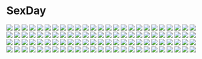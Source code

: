 # SexDay
![](https://konachan.com/jpeg/09946ec8eb5d12afacd8a50509f5b514/Konachan.com%20-%20293433%20barefoot%20blonde_hair%20breasts%20censored%20dark_skin%20game_cg%20masturbation%20orc_soft%20purple_eyes%20pussy%20pussy_juice%20sakura_rui%20spread_legs%20sumeragi_kohaku.jpg)
![](https://konachan.com/jpeg/8db1eeea1ff0decfcc00809e9625c41e/Konachan.com%20-%20210330%20brown_eyes%20catgirl%20long_hair%20lpip%20original%20skirt%20white%20white_hair.jpg)
![](https://konachan.com/image/22c35ed3de54748bba7e76317d1277d1/Konachan.com%20-%20289064%20group%20hatsune_miku%20kagamine_len%20kagamine_rin%20kaito%20magical_mirai_%28vocaloid%29%20male%20megurine_luka%20meiko%20sogawa66%20vocaloid.jpg)
![](https://konachan.com/jpeg/7025bb11fe8507fe930b6a55ac92f6cc/Konachan.com%20-%20252223%20animal_ears%20apple%20atalanta_%28fate%29%20brown_hair%20catgirl%20fate_apocrypha%20fate_%28series%29%20food%20fruit%20gloves%20green_eyes%20long_hair%20tagme_%28artist%29%20tail%20tree.jpg)
![](https://konachan.com/jpeg/b127eafc92a894abe9158b67c694e147/Konachan.com%20-%2071856%20metroid%20samus_aran.jpg)
![](https://konachan.com/image/59002268e83a82737b0d8dd8afc7523b/Konachan.com%20-%20304617%202girls%20animal_ears%20bra%20brown_eyes%20brown_hair%20flowers%20itaro%20long_hair%20navel%20panties%20purple_eyes%20purple_hair%20shoujo_ai%20underwear%20yuuki_yuuna.jpg)
![](https://konachan.com/image/019222017a27ca3a9fac5c5c4b554919/Konachan.com%20-%20107639%20animal_ears%20bunny_ears%20bunnygirl%20chang%27e%20original%20rotix%20thighhighs.jpg)
![](https://konachan.com/image/436ccbaf498836674142a7828610233f/Konachan.com%20-%2089410%20beni0012%20blonde_hair%20bow%20brown_eyes%20flandre_scarlet%20touhou%20vampire%20wink.jpg)
![](https://konachan.com/image/b0cfec309d575220239329246ae7c868/Konachan.com%20-%20221107%20fate_grand_order%20fate_%28series%29%20mahousho%20scathach_%28fate_grand_order%29.jpg)
![](https://konachan.com/image/fcc7a4640159d808ac78d1948b203e03/Konachan.com%20-%2016043%20swim_ring%20swimsuit%20tagme.jpg)
![](https://konachan.com/jpeg/e005a590d9f1256bce6e534d02c2bd38/Konachan.com%20-%20301491%20anus%20black_eyes%20black_hair%20blush%20breast_grab%20breasts%20fingering%20group%20janong%20nipples%20nude%20penis%20pussy%20short_hair%20spread_pussy%20uncensored%20wink.jpg)
![](https://konachan.com/jpeg/5432d47b6bed07e2e52a1e9bdc05615d/Konachan.com%20-%20285646%20blush%20brown_eyes%20brown_hair%20green_eyes%20long_hair%20male%20original%20shoken_narai%20short_hair%20signed%20skirt%20train%20waifu2x.jpg)
![](https://konachan.com/jpeg/64614f59c738e20a3fc562468bb7573b/Konachan.com%20-%20226177%20black_hair%20blush%20long_hair%20nipples%20nude%20saeki_touma.jpg)
![](https://konachan.com/image/ccbdd2b2252b76514a9edc812ac8575c/Konachan.com%20-%20143468%20blonde_hair%20breasts%20code_geass%20jaga_note%20leila_%28code_geass%29%20long_hair%20nipples%20no_bra%20nopan%20open_shirt%20purple_eyes%20tie%20uniform.jpg)
![](https://konachan.com/image/9253a464a68da028eda3a2e5e90310c3/Konachan.com%20-%209684%202girls%20black_hair%20gloves%20kanasaki_takaomi%20kiddy_grade%20lumiere%20pink%20purple_eyes%20purple_hair%20red_eyes%20tweedledee.jpg)
![](https://konachan.com/image/0dd7f10424a80cef37b36a325a130d96/Konachan.com%20-%2011541%20armor%20girl_arms%20hat%20horns%20long_hair%20mecha%20mechagirl%20orange_eyes%20skirt%20sword%20thighhighs%20weapon%20white_hair.jpg)
![](https://konachan.com/image/2e2b91dab4892142b367f2d3ae415dc9/Konachan.com%20-%20124464%20black_hair%20black_rock_shooter%20blue_eyes%20chain%20kuroi_mato%20moekyon%20shorts%20skull%20twintails%20weapon.jpg)
![](https://konachan.com/image/f444f6c05660a1201c749bdcccebd6dc/Konachan.com%20-%20115112%20christmas%20da_capo%20da_capo_dream_x%27mas%20gloves%20hat%20orange_eyes%20santa_costume%20santa_hat%20thighhighs%20white_hair%20wings%20yukimura_anzu.jpg)
![](https://konachan.com/image/a1f8f5eb70a7c3fb7330d2a0a29a4b75/Konachan.com%20-%2010734%20ai_yori_aoshi%20animal%20beach%20crab%20minazuki_chika%20minazuki_taeko%20miyuki_mayu%20sakuraba_aoi%20swimsuit%20tan_lines%20tina_foster%20topless.jpg)
![](https://konachan.com/image/ef069c32e9eacb026417d0f13ffbb663/Konachan.com%20-%2037064%20blush%20breasts%20flat_chest%20garter_belt%20glasses%20group%20long_hair%20maid%20nipples%20open_shirt%20panties%20school_uniform%20short_hair%20thighhighs%20underwear.jpg)
![](https://konachan.com/image/f7208d6d485b679ddd37670c1ed82edf/Konachan.com%20-%20125450%20all_male%20blonde_hair%20fay_d_flourite%20male%20tsubasa_reservoir_chronicle.jpg)
![](https://konachan.com/image/e85666a3388816d37a0559400343cfa4/Konachan.com%20-%20133529%20agi_%28holic2007%29%20dress%20glasses%20group%20gumi%20hat%20hatsune_miku%20kagamine_len%20kagamine_rin%20male%20necklace%20shorts%20vocaloid.jpg)
![](https://konachan.com/image/7491b30d1f02bb62db409cbc43464f5e/Konachan.com%20-%20168365%20blonde_hair%20blue_eyes%20crying%20kagamine_rin%20moegi0926%20ribbons%20school_uniform%20short_hair%20skirt%20socks%20tears%20vocaloid.jpg)
![](https://konachan.com/image/3b09f36069325b3406ecb584e7b054bc/Konachan.com%20-%20150874%20food%20irie_%28masaki%29%20komeiji_satori%20purple_hair%20red_eyes%20short_hair%20touhou.jpg)
![](https://konachan.com/image/ea3d9e13ef87ba00db0d6ff6f7842b30/Konachan.com%20-%2026579%20all_male%20black_hair%20gloves%20hellsing%20long_hair%20male%20ponytail%20tie%20walter_c_dornez.jpeg)
![](https://konachan.com/image/513566d64e55af129fc642893c67e171/Konachan.com%20-%20108617%20koko_%28bemaec%29%20monochrome%20tagme.jpg)
![](https://konachan.com/image/85081a031d5eece54974373831198621/Konachan.com%20-%2030697%20mahou_shoujo_lyrical_nanoha%20mahou_shoujo_lyrical_nanoha_strikers%20takamachi_nanoha.jpg)
![](https://konachan.com/image/84d018d2d5b938f7f0c26a88868453dd/Konachan.com%20-%20294769%20anthropomorphism%20blush%20drink%20girls_frontline%20hakua_mill%20headphones%20m200_%28girls_frontline%29%20rooftop%20skirt%20socks%20tie.jpg)
![](https://konachan.com/jpeg/63dc9169041fe0f27c9e529e14c24695/Konachan.com%20-%20260846%20apron%20blush%20censored%20cum%20foxgirl%20garter_belt%20gloves%20long_hair%20maid%20nopan%20penis%20pink_eyes%20pussy%20sex%20skirt_lift%20spread_legs%20stockings%20tail%20thighhighs.jpg)
![](https://konachan.com/jpeg/6aa62bd8260a6f49c22c5a0290946174/Konachan.com%20-%20178244%20anthropomorphism%20chain%20harukon_%28halcon%29%20kantai_collection%20mutsu_%28kancolle%29%20polychromatic%20short_hair%20thighhighs%20yellow_eyes.jpg)
![](https://konachan.com/image/d8ae7f25b99d1ce824aa9b8d45ff6e9b/Konachan.com%20-%20197668%20armor%20breasts%20chenbo%20cleavage%20signed%20watermark%20world_of_warcraft.jpg)
![](https://konachan.com/image/54be8da22af80d5355c22371eb4d4189/Konachan.com%20-%2066482%20japanese_clothes%20kagamine_len%20kagamine_rin%20male%20sarashi%20tattoo%20torii%20underwear%20vocaloid.jpg)
![](https://konachan.com/image/0b36fccf32410814f43e3d96aa528458/Konachan.com%20-%20157693%20bikini%20blonde_hair%20blue_eyes%20breasts%20claudia_enfield%20cleavage%20gakusen_toshi_asterisk%20long_hair%20navel%20okiura%20scan%20swimsuit%20translation_request%20water.jpg)
![](https://konachan.com/image/7dbd59a654d6283c1abe2907747f92c6/Konachan.com%20-%20201909%20ass%20bike_shorts%20bow%20breasts%20brown_hair%20cleavage%20doomfest%20hakurei_reimu%20long_hair%20shorts%20socks%20touhou.jpg)
![](https://konachan.com/image/ca8e8014b1ceac0c110f730c80e04e55/Konachan.com%20-%20261302%20animal%20bat%20building%20city%20dragon%20dress%20gray_hair%20halloween%20hat%20kneehighs%20long_hair%20moon%20night%20original%20ponytail%20pumpkin%20sky%20tail%20wink%20witch%20witch_hat.jpg)
![](https://konachan.com/jpeg/828352a063811a171cbade422b53866e/Konachan.com%20-%2080898%20black_hair%20camera%20hat%20rappatu%20red_eyes%20shameimaru_aya%20short_hair%20touhou%20wings.jpg)
![](https://konachan.com/jpeg/b692742da20db34fe13bd80bce33d978/Konachan.com%20-%20235271%20aqua_eyes%20blonde_hair%20bubbles%20long_hair%20original%20tears%20tlla%20underwater%20water%20wings.jpg)
![](https://konachan.com/image/b7256fe224a30b56e3f86306914cc0dc/Konachan.com%20-%20122168%202girls%20anceril_sacred%20boots%20building%20ciel_sacred%20green_eyes%20long_hair%20mishima_kurone%20original%20pantyhose%20purple_hair%20ribbons%20skirt%20sky%20water%20waterfall.jpg)
![](https://konachan.com/image/955a62f6ff1f5cc750feee645a6726da/Konachan.com%20-%20198646%20bai_yemeng%20blue_eyes%20brown_hair%20gloves%20magic%20original%20pixiv_fantasia%20tattoo%20tian_ling_qian_ye.jpg)
![](https://konachan.com/image/e6ed30ceaab2fefc54d364b191d1abef/Konachan.com%20-%20122424%20eyepatch%20miyafuji_yoshika%20nyantype%20sakamoto_mio%20scan%20strike_witches.jpg)
![](https://konachan.com/image/eda830ec4bac65400b98c27df9d91d35/Konachan.com%20-%208549%202girls%20blonde_hair%20giga%20green_eyes%20loli%20nogami_ran%20nogami_rin%20twins%20yakimochi_twinbell.jpg)
![](https://konachan.com/image/54f9c1316c1e732b0c8a61570c82837d/Konachan.com%20-%20258873%20animal_ears%20aqua_eyes%20bell%20black_hair%20brown_hair%20food%20fruit%20green_eyes%20kimono%20loli%20long_hair%20noboriya%20orange_%28fruit%29%20original%20short_hair%20white_hair.jpg)
![](https://konachan.com/jpeg/f8a295e52635735476f8f4b95af31de8/Konachan.com%20-%20272643%20animal_ears%20blonde_hair%20breasts%20fate_grand_order%20fate_%28series%29%20foxgirl%20glasses%20long_hair%20suien%20suzuka_gozen%20tail%20yellow_eyes.jpg)
![](https://konachan.com/jpeg/bda367d71e3792eb3f93f51001df7b64/Konachan.com%20-%20143478%20blush%20breasts%20game_cg%20narumi_yuu%20nipples%20panties%20pantyhose%20pussy%20pussy_juice%20school_uniform%20skirt%20skirt_lift%20tenjo_rio%20tie%20uncensored%20underwear%20wet.jpg)
![](https://konachan.com/image/aee4498de2c90fe367e15cfe1d8600e3/Konachan.com%20-%20131404%20barasuishou%20calendar%20dress%20flowers%20rozen_maiden.jpg)
![](https://konachan.com/jpeg/3884a2eca34d4d40aeff02eafd54fbed/Konachan.com%20-%20286454%20blush%20breasts%20cleavage%20dress%20fate_%28series%29%20nopan%20pink_hair%20purple_eyes%20rosuuri%20short_hair%20summer_dress%20swim_ring%20umbrella%20waifu2x%20water%20watermark%20wet.jpg)
![](https://konachan.com/image/f648d720791620c594027e35782aca95/Konachan.com%20-%20119308%20fang%20geike%20green_hair%20kazami_yuuka%20long_hair%20red_eyes%20touhou%20umbrella%20zoom_layer.jpg)
![](https://konachan.com/jpeg/6ee270f0764145085d872d13c5485f3b/Konachan.com%20-%20209325%20ass%20barefoot%20black_hair%20book%20dress%20garter%20gray%20kinku%20loli%20long_hair%20panties%20underwear.jpg)
![](https://konachan.com/jpeg/caad15a14528bdf8ffff2587915ad3ba/Konachan.com%20-%20239534%20aqua_eyes%20aqua_hair%20blush%20braids%20breasts%20dahl_lange%20dress%20gloves%20green_eyes%20hat%20loli%20long_hair%20original%20petals%20pink_hair%20short_hair%20shorts%20wink.jpg)
![](https://konachan.com/jpeg/c342205d867b9a50009040a7ef22fda2/Konachan.com%20-%20115211%20blush%20breasts%20drink%20erect_nipples%20food%20game_cg%20glasses%20green_eyes%20long_hair%20male%20navel%20purple_hair%20shorts%20skyfish%20swimsuit%20tree%20underboob%20waitress.jpg)
![](https://konachan.com/jpeg/5faa865aedf709c0c0814c5a67f47200/Konachan.com%20-%2097800%20arisugawa_yuuhi%20bed%20blonde_hair%20brown_eyes%20calendar%20fair_child%20long_hair%20nimura_yuushi.jpg)
![](https://konachan.com/image/a7f848db059282ed098f0b39e27d6921/Konachan.com%20-%20198417%20black_hair%20blonde_hair%20blue_eyes%20edogawakid%20gray_eyes%20headband%20kneehighs%20long_hair%20pantyhose%20paper%20purple_eyes%20short_hair%20skirt%20thighhighs%20twintails.jpg)
![](https://konachan.com/image/07097e1dc7c8ba7ef3ade7a7cd7e44ef/Konachan.com%20-%20219938%20animal%20bird%20cropped%20gothic%20long_hair%20original%20red_eyes%20sword%20tagme_%28artist%29%20weapon%20white_hair.jpg)
![](https://konachan.com/jpeg/56f49c3cc3a26ab5372bf65108355601/Konachan.com%20-%20241850%20ass%20barefoot%20cameltoe%20close%20inubashiri_momiji%20shishi_juuroku%20tail%20touhou%20wolfgirl.jpg)
![](https://konachan.com/jpeg/a00cb1b2efa9676e1ce24e896e8fd006/Konachan.com%20-%20264513%202girls%20apron%20bow%20breasts%20cake%20candy%20chocolate%20cleavage%20drink%20food%20fruit%20gray_eyes%20headband%20headdress%20long_hair%20original%20strawberry%20white_hair.jpg)
![](https://konachan.com/image/21c18b088320d82b2d2ace54230e4a40/Konachan.com%20-%2060193%20chobits%20signed%20vector.jpg)
![](https://konachan.com/image/318e8a8e6eab4e7213d4edab11203921/Konachan.com%20-%20170102%20elbow_gloves%20erect_nipples%20fire%20gloves%20haiyore%21_nyaruko-san%20jpeg_artifacts%20kuuko%20long_hair%20red_eyes%20red_hair%20tokei_%28aomr-hrsk%29%20torn_clothes%20twintails.jpg)
![](https://konachan.com/image/ba69f976fbc535a4c5a4aa8e572140ee/Konachan.com%20-%2097880%20kirisame_marisa%20touhou%20witch.jpg)
![](https://konachan.com/image/900042f2975e0ca715d87eb4ff22f799/Konachan.com%20-%2022083%20higurashi_no_naku_koro_ni%20sonozaki_mion%20sonozaki_shion%20twins.jpg)
![](https://konachan.com/jpeg/e05ce075859debe23d66b5f130280995/Konachan.com%20-%20253792%20asuka_%28senran_kagura%29%20bikini%20breasts%20cleavage%20dark_skin%20senran_kagura%20swimsuit%20tan_lines%20underboob%20water%20wink%20yaegashi_nan%20yumi_%28senran_kagura%29.jpg)
![](https://konachan.com/image/7aecb36f28eb83b2cc746c145b79489c/Konachan.com%20-%20198376%20animal%20blue%20kakotomirai_%28harvester%29%20monochrome%20original.jpg)
![](https://konachan.com/image/b3f85a9b17c85a6f75033e2a15356917/Konachan.com%20-%20119234%20armor%20emiya_kiritsugu%20fate_stay_night%20fate_zero%20fate_%28series%29%20gilgamesh%20kotomine_kirei%20male%20moon%20night%20saber%20sword%20tohsaka_tokiomi%20waver_velvet%20weapon.jpg)
![](https://konachan.com/image/515c27477f42bc720204170c33a3396b/Konachan.com%20-%20120909%20black_hair%20breasts%20censored%20nipples%20nude%20pubic_hair%20purple_eyes%20sex%20tagme%20twintails.jpg)
![](https://konachan.com/image/246f24496bd6f6acfdf7694ac781754a/Konachan.com%20-%20216779%20cropped%20ilya_kuvshinov%20kill_la_kill%20mankanshoku_mako.jpg)
![](https://konachan.com/image/1138e2c45adc62a773fb78b93f1c695d/Konachan.com%20-%2059808%20final_fantasy%20final_fantasy_versus_xiii%20noctis_lucis_caelum.jpg)
![](https://konachan.com/image/5ea7911db70121153db087ca064d02d8/Konachan.com%20-%20302196%20blonde_hair%20building%20cape%20jpeg_artifacts%20short_shorts%20syuri22%20touhou%20toyosatomimi_no_miko%20wristwear%20yellow_eyes.jpg)
![](https://konachan.com/jpeg/46d74f5cd9e8e7abe1c218498366d72c/Konachan.com%20-%20208299%20bath%20bathtub%20breasts%20game_cg%20gray_hair%20jinguu_tomoe%20long_hair%20male%20nipples%20nude%20puramai_wars%20purple_eyes%20tagme_%28artist%29%20water%20wet.jpg)
![](https://konachan.com/jpeg/6e2f938e61b5cb2498b90c435459d63e/Konachan.com%20-%20247078%20anthropomorphism%20black_hair%20blush%20cropped%20dress%20food%20ice_cream%20long_hair%20panties%20popsicle%20satsuki_neko%20underwear%20waifu2x%20wet%20yellow_eyes.jpg)
![](https://konachan.com/image/1e89ee7e4bf3ca4c6972aee13616550a/Konachan.com%20-%2017375%20kogami_akira%20lucky_star%20pink_hair%20wink%20yellow_eyes.jpg)
![](https://konachan.com/image/03d1fa31b4b615db4c8d0962f26b7bdb/Konachan.com%20-%20297787%20animal_ears%20black_eyes%20black_hair%20bunny_ears%20bunnygirl%20clouds%20dress%20kamu_kame%20long_hair%20original%20panties%20see_through%20sky%20underwear.jpg)
![](https://konachan.com/image/b38147418bcf16a9928b7d8368708d94/Konachan.com%20-%2056022%20katana%20konpaku_youmu%20myon%20panties%20sword%20touhou%20underwear%20weapon.jpg)
![](https://konachan.com/image/32200a2ea830a473233cefc307f0efeb/Konachan.com%20-%20284813%20bow%20braids%20feathers%20green_eyes%20hat%20ji_dao_ji%20long_hair%20original%20paper%20rain%20reflection%20school_uniform%20skirt%20sky%20stars%20water%20white_hair.jpg)
![](https://konachan.com/image/1cba6e36b15a6ea3f883e1a79f466916/Konachan.com%20-%2047254%20bed%20christmas%20iwaki_rizel%20loli%20ooshima_miwa%20panties%20rizelmine%20underwear.jpg)
![](https://konachan.com/jpeg/33fc38ce976d6b8505801f964efdf176/Konachan.com%20-%20278542%20anus%20aposine%20blush%20breast_hold%20breasts%20long_hair%20navel%20nipples%20nude%20pussy%20pussy_juice%20spread_legs%20takebe_saori%20thighhighs%20uncensored%20white.jpg)
![](https://konachan.com/image/acd4660da530632e6b530fa4d6526704/Konachan.com%20-%2035693%20calendar%20cc%20code_geass.jpg)
![](https://konachan.com/jpeg/f9a4b5973a6b746384bda5c4928678ac/Konachan.com%20-%20203116%202girls%20amamiya_uri%20animal_ears%20apron%20black_hair%20blush%20bow%20bunny_ears%20headband%20long_hair%20maid%20nishikino_maki%20red_eyes%20red_hair%20shoujo_ai%20yazawa_nico.jpg)
![](https://konachan.com/image/01668e97fe38366c4b804a624e64279a/Konachan.com%20-%20121565%20bikini_top%20blonde_hair%20blue_eyes%20bow%20cake%20christmas%20food%20fruit%20hat%20kanbe_hiroyuki%20long_hair%20megami%20santa_hat%20scan%20strawberry%20underboob.jpg)
![](https://konachan.com/image/2f5d476fe4f91c0694afc04849fd08c0/Konachan.com%20-%20274612%20all_male%20bandage%20blue_hair%20choker%20collar%20ekita_xuan%20fire%20gloves%20gray_hair%20group%20guitar%20horns%20lambo%20male%20necklace%20red_eyes%20short_hair%20tie%20uniform.jpg)
![](https://konachan.com/image/9efea6ca9551104261e12c6eae89dd15/Konachan.com%20-%20266805%20announ_%28kurotya%29%20blonde_hair%20dark_skin%20fate_grand_order%20fate_%28series%29%20katana%20long_hair%20no_bra%20panties%20petals%20sword%20underwear%20weapon%20yellow_eyes.jpg)
![](https://konachan.com/image/84e5031a345280322da9a1374033b09e/Konachan.com%20-%2072864%20blue_eyes%20blue_hair%20hatsune_miku%20long_hair%20twintails%20vocaloid%20white.jpg)
![](https://konachan.com/image/6b4190657e4d44d9eb6ab69d5310e4c7/Konachan.com%20-%20176972%20blue_eyes%20blue_hair%20bow%20cake%20cirno%20fairy%20fang%20food%20fruit%20hijiri-ssh%20short_hair%20strawberry%20thighhighs%20touhou%20wings.jpg)
![](https://konachan.com/jpeg/0dd9bdae943465c4522eae494d95d811/Konachan.com%20-%20306016%20animal_ears%20bikini%20blonde_hair%20chain%20cosplay%20fate_grand_order%20fate_%28series%29%20gray_hair%20long_hair%20shinooji%20swimsuit%20tail%20wolfgirl%20yellow_eyes.jpg)
![](https://konachan.com/jpeg/6affe354b8796045f4f9755be47edbe4/Konachan.com%20-%20269413%20barefoot%20blue_hair%20blush%20dress%20food%20fruit%20kure%7Epu%20orange_%28fruit%29%20panties%20red_eyes%20short_hair%20strawberry%20touhou%20underwear%20vampire%20waifu2x%20wings.jpg)
![](https://konachan.com/jpeg/56c60fa9f2ed78effe7b0c660bdb7c07/Konachan.com%20-%2034610%20hiiragi_kagami%20lucky_star.jpg)
![](https://konachan.com/jpeg/26f288f4b294bbac38807edb66273689/Konachan.com%20-%20194640%20all_male%20close%20kaneki_ken%20male%20red_eyes%20tokyo_ghoul.jpg)
![](https://konachan.com/image/df3e8dcbce4878b5d3443b969effda99/Konachan.com%20-%20153994%20hatsune_miku%20kagamine_len%20kaito%20male%20raichi%20vocaloid.jpg)
![](https://konachan.com/image/c79d46150a0db19dd82fba17e792d157/Konachan.com%20-%20111519%20alice_margatroid%20blonde_hair%20breasts%20cameltoe%20panties%20spread_legs%20thighhighs%20touhou%20underwear.jpg)
![](https://konachan.com/image/1d7642356b5a1eb91e93ba932a359ace/Konachan.com%20-%20249098%20a_flow%20bikini%20breasts%20cleavage%20close%20food%20hat%20original%20swimsuit%20water.jpg)
![](https://konachan.com/image/0cfe048fbadf4bc9bda713c4e3b0cdca/Konachan.com%20-%20214145%20akemi_homura%20hk_%28zxd0554%29%20homulilly%20mahou_shoujo_madoka_magica.jpg)
![](https://konachan.com/image/a2e6c34439843afd13e063b4ed0200e2/Konachan.com%20-%209121%20ninin_ga_shinobuden.jpg)
![](https://konachan.com/image/8925ba101c0a7b1090a6cec93d0548b4/Konachan.com%20-%20112899%20animal_ears%20bow%20catgirl%20fire%20kaenbyou_rin%20komeiji_koishi%20komeiji_satori%20raid_zero%20red_eyes%20reiuji_utsuho%20tagme%20touhou%20weapon%20wings.jpg)
![](https://konachan.com/jpeg/84559e3345db2adfeeb8cd0b7cec097a/Konachan.com%20-%20301076%20all_male%20black_eyes%20black_hair%20coalossal%20gashi-gashi%20hat%20hatterene%20hoodie%20inteleon%20male%20obstagoon%20pokemon%20sawk%20short_hair%20tsareena%20white.jpg)
![](https://konachan.com/jpeg/ddc43eef3ee224559e6cf9ed70c87f8f/Konachan.com%20-%20231579%20anus%20aqua_eyes%20ass%20ass_grab%20bed%20breasts%20censored%20cucouroux%20dress%20hat%20long_hair%20nipples%20no_bra%20open_shirt%20pussy%20thighhighs%20twintails%20waifu2x.jpg)
![](https://konachan.com/jpeg/22a453a6ef87b1ac433f9ab564fcb4e4/Konachan.com%20-%20279451%20aliasing%20bb_%28fate%29%20blue_eyes%20breasts%20gloves%20long_hair%20meltryllis%20passionlip%20purple_eyes%20purple_hair%20red_eyes%20ribbons%20skirt%20skirt_lift%20thighhighs.jpg)
![](https://konachan.com/jpeg/9422102a5172710446991dde0933a6ce/Konachan.com%20-%20212919%20black_hair%20bones%20brown_hair%20frisk_%28undertale%29%20gloves%20male%20mettaton%20papyrus_%28undertale%29%20purple_eyes%20sans%20tie%20undertale%20wadani_hitonori.jpg)
![](https://konachan.com/jpeg/b81f9bc7fd0faffa39ef6b5953c79be1/Konachan.com%20-%2033088%20goshuushou-sama_ninomiya-kun%20tsukimura_mayu.jpg)
![](https://konachan.com/image/8d731249043fb7987eb0d6aa63c130df/Konachan.com%20-%20118816%20all_male%20black_hair%20blue_hair%20ciel_phantomhive%20dress%20glasses%20kuroshitsuji%20male%20moon%20night%20short_hair%20trap%20umbrella%20vector%20watermark.jpg)
![](https://konachan.com/image/e237b9130f1ebc50f9fd76284d7cef54/Konachan.com%20-%20144985%20loli%20navel%20tagme.jpg)
![](https://konachan.com/jpeg/d97653c0ecf2b712212cb78d9157cd03/Konachan.com%20-%20238713%20ami_maria%20bra%20censored%20footjob%20game_cg%20nipples%20panties%20penis%20pussy%20pussy_juice%20saeki_hokuto%20see_through%20suisei_ginka%20thighhighs%20underwear.jpg)
![](https://konachan.com/image/968b96ba8cae25122c0b35ea28b338fa/Konachan.com%20-%2058898%20akira.jpg)
